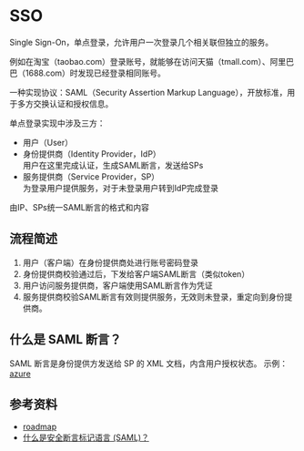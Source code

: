 # SSO
Single Sign-On，单点登录，允许用户一次登录几个相关联但独立的服务。

例如在淘宝（taobao.com）登录账号，就能够在访问天猫（tmall.com）、阿里巴巴（1688.com）时发现已经登录相同账号。

一种实现协议：SAML（Security Assertion Markup Language），开放标准，用于多方交换认证和授权信息。

单点登录实现中涉及三方：
- 用户（User）
- 身份提供商（Identity Provider，IdP）  
  用户在这里完成认证，生成SAML断言，发送给SPs
- 服务提供商（Service Provider，SP）  
  为登录用户提供服务，对于未登录用户转到IdP完成登录

由IP、SPs统一SAML断言的格式和内容

## 流程简述

1. 用户（客户端）在身份提供商处进行账号密码登录
2. 身份提供商校验通过后，下发给客户端SAML断言（类似token）
3. 用户访问服务提供商，客户端使用SAML断言作为凭证
4. 服务提供商校验SAML断言有效则提供服务，无效则未登录，重定向到身份提供商。

## 什么是 SAML 断言？
SAML 断言是身份提供方发送给 SP 的 XML 文档，内含用户授权状态。
示例：[azure](https://learn.microsoft.com/zh-cn/azure/active-directory/develop/single-sign-on-saml-protocol#response)


## 参考资料
- [roadmap](https://roadmap.sh/guides/sso)
- [什么是安全断言标记语言 (SAML)？](https://www.oracle.com/cn/security/cloud-security/what-is-saml/)